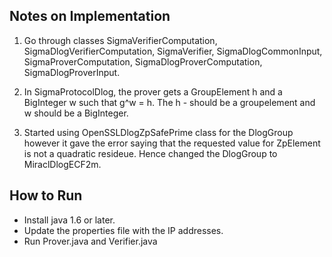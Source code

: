 ## Notes on Implementation

1. Go through classes SigmaVerifierComputation, SigmaDlogVerifierComputation, SigmaVerifier, SigmaDlogCommonInput, SigmaProverComputation, SigmaDlogProverComputation, SigmaDlogProverInput.

2. In SigmaProtocolDlog, the prover gets a GroupElement h and a BigInteger w such that g^w = h. The h - should be a groupelement and w should be a BigInteger.

3. Started using OpenSSLDlogZpSafePrime class for the DlogGroup however it gave the error saying that the requested value for ZpElement is not a quadratic resideue. Hence changed the DlogGroup to MiraclDlogECF2m.




## How to Run

* Install java 1.6 or later.
* Update the properties file with the IP addresses. 
* Run Prover.java and Verifier.java
